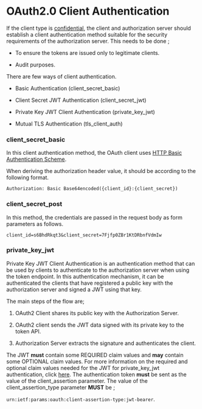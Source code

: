# OAuth2.0 Client Authentication

If the client type is [confidential](client-types.md), the client and authorization server should establish a client authentication method 
suitable for the security requirements of the authorization server. This needs to be done ;

- To ensure the tokens are issued only to legitimate clients.

- Audit purposes.

There are few ways of client authentication.

- Basic Authentication (client_secret_basic)

- Client Secret JWT Authentication (client_secret_jwt)

- Private Key JWT Client Authentication (private_key_jwt)

- Mutual TLS Authentication (tls_client_auth)

### client_secret_basic

In this client authentication method, the OAuth client uses [HTTP Basic Authentication Scheme](https://tools.ietf.org/html/rfc2617).

When deriving the authorization header value, it should be according to the following format.

`Authorization: Basic Base64encoded({client_id}:{client_secret})`

### client_secret_post

In this method, the credentials are passed in the request body as form parameters as follows.

`client_id=s6BhdRkqt3&client_secret=7Fjfp0ZBr1KtDRbnfVdmIw`

### private_key_jwt

Private Key JWT Client Authentication is an authentication method that can be used by clients to authenticate to the 
authorization server when using the token endpoint. In this authentication mechanism, it can be authenticated the clients
that have registered a public key with the authorization server and signed a JWT using that key.

The main steps of the flow are;

1. OAuth2 Client shares its public key with the Authorization Server.

2. OAuth2 client sends the JWT data signed with its private key to the token API.

3. Authorization Server extracts the signature and authenticates the client.


The JWT **must** contain some REQUIRED claim values and **may** contain some OPTIONAL claim values. For more information on the
required and optional claim values needed for the JWT for private_key_jwt authentication, click [here](https://openid.net/specs/openid-connect-core-1_0.html#ClientAuthentication).
The authentication token **must** be sent as the value of the client_assertion parameter. The value of the client_assertion_type parameter
**MUST** be ;

`urn:ietf:params:oauth:client-assertion-type:jwt-bearer`.

